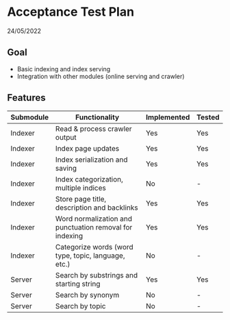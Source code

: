 # Acceptance Test Plan
24/05/2022

## Goal
- Basic indexing and index serving
- Integration with other modules (online serving and crawler)

## Features
| Submodule | Functionality                                           | Implemented | Tested |
| --------- | ------------------------------------------------------- | ----------- | ------ |
| Indexer   | Read & process crawler output                           | Yes         | Yes    |
| Indexer   | Index page updates                                      | Yes         | Yes    |
| Indexer   | Index serialization and saving                          | Yes         | Yes    |
| Indexer   | Index categorization, multiple indices                  | No          | -      |
| Indexer   | Store page title, description and backlinks             | Yes         | Yes    |
| Indexer   | Word normalization and punctuation removal for indexing | Yes         | Yes    |
| Indexer   | Categorize words (word type, topic, language, etc.)     | No          | -      |
| Server    | Search by substrings and starting string                | Yes         | Yes    |
| Server    | Search by synonym                                       | No          | -      |
| Server    | Search by topic                                         | No          | -      |

<!-- Sugerencias (no es parte de la 2da entrega pero para tener en cuenta para la siguiente)
Script(s) para levantar todo el sistema de forma mas facil, para no ir a cada modulo a correr un comando diferente
Definir puertos para cada servicio, no me gusta que el index_server use 8080 por ej.
Indexer: Indexar palabras del title, no se indexan actualmente
         Optimizar guardado de informacion de paginas, hay demasiada redundancia y se infla el indice
Server: paginas con multiples palabras. AND en vez de OR. Tal vez es mas tarea del online serving
Online serving: pagerank parece priorizar paginas con muchos links demasiado
 -->